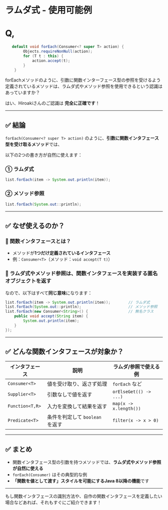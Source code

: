 # ラムダ式 - 使用可能例

# Q,

```java
   default void forEach(Consumer<? super T> action) {
        Objects.requireNonNull(action);
        for (T t : this) {
            action.accept(t);
        }
    }
```

forEachメソッドのように、引数に関数インターフェース型の参照を受けるよう定義されているメソッドは、ラムダ式やメソッド参照を使用できるという認識はあっていますか？

はい、Hiroakiさんのご認識は **完全に正確です**！

---

## ✅ 結論

`forEach(Consumer<? super T> action)` のように、**引数に関数インタフェース型を受け取るメソッド**では、

以下の2つの書き方が自然に使えます：

### ① ラムダ式

```java
list.forEach(item -> System.out.println(item));
```

### ② メソッド参照

```java
list.forEach(System.out::println);
```

---

## ✅ なぜ使えるのか？

### 🔸 関数インタフェースとは？

- メソッドが**1つだけ定義されているインタフェース**
- 例：`Consumer<T>`（メソッド：`void accept(T t)`）

### 🔸 ラムダ式やメソッド参照は、関数インタフェースを**実装する匿名オブジェクト**を返す

なので、以下はすべて**同じ意味**になります：

```java
list.forEach(item -> System.out.println(item));        // ラムダ式
list.forEach(System.out::println);                     // メソッド参照
list.forEach(new Consumer<String>() {                  // 無名クラス
    public void accept(String item) {
        System.out.println(item);
    }
});
```

---

## ✅ どんな関数インタフェースが対象か？

| インタフェース | 説明 | ラムダ/参照で使える例 |
| --- | --- | --- |
| `Consumer<T>` | 値を受け取り、返さず処理 | `forEach` など |
| `Supplier<T>` | 引数なしで値を返す | `orElseGet(() -> ...)` |
| `Function<T,R>` | 入力を変換して結果を返す | `map(x -> x.length())` |
| `Predicate<T>` | 条件を判定して `boolean` を返す | `filter(x -> x > 0)` |

---

## ✅ まとめ

- 関数インタフェース型の引数を持つメソッドでは、**ラムダ式やメソッド参照が自然に使える**
- `forEach(Consumer)` はその典型的な例
- **「関数を値として渡す」スタイルを可能にするJava 8以降の機能**です

---

もし関数インタフェースの識別方法や、自作の関数インタフェースを定義したい場合などあれば、それもすぐにご紹介できます！